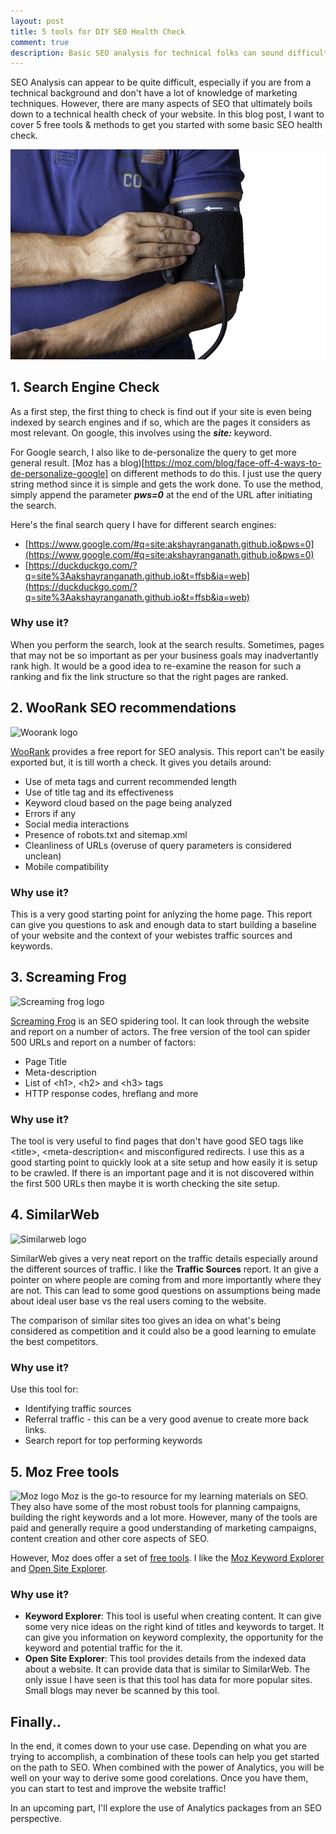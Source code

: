 ```yaml
---
layout: post
title: 5 tools for DIY SEO Health Check
comment: true
description: Basic SEO analysis for technical folks can sound difficult. There are a lot of free tools that can help. I show 5 such SEO tools/methods for DIY SEO analysis.
---
```


SEO Analysis can appear to be quite difficult, especially if you are from a technical background and don't have a lot of knowledge of marketing techniques. However, there are many aspects of SEO that ultimately boils down to a technical health check of your website. In this blog post, I want to cover 5 free tools & methods to get you started with some basic SEO health check.

![health check](/images/health-check.jpg)

## 1. Search Engine Check
As a first step, the first thing to check is find out if your site is even being indexed by search engines and if so, which are the pages it considers as most relevant. On google, this involves using the __*site:*__ keyword.

For Google search, I also like to de-personalize the query to get more general result. [Moz has a blog)[https://moz.com/blog/face-off-4-ways-to-de-personalize-google] on different methods to do this. I just use the query string method since it is simple and gets the work done. To use the method, simply append the parameter __*pws=0*__ at the end of the URL after initiating the search.

Here's the final search query I have for different search engines:

* [https://www.google.com/#q=site:akshayranganath.github.io&pws=0](https://www.google.com/#q=site:akshayranganath.github.io&pws=0)
* [https://duckduckgo.com/?q=site%3Aakshayranganath.github.io&t=ffsb&ia=web](https://duckduckgo.com/?q=site%3Aakshayranganath.github.io&t=ffsb&ia=web)

### Why use it?
When you perform the search, look at the search results. Sometimes, pages that may not be so important as per your business goals may inadvertantly rank high. It would be a good idea to re-examine the reason for such a ranking and fix the link structure so that the right pages are ranked.

## 2. WooRank SEO recommendations
![Woorank logo](https://s3.amazonaws.com/woocms.woorank.com/2016/Nov/woorank-1478176499839.png)

[WooRank](https://www.woorank.com/) provides a free report for SEO analysis. This report can't be easily exported but, it is till worth a check. It gives you details around:

* Use of meta tags and current recommended length
* Use of title tag and its effectiveness
* Keyword cloud based on the page being analyzed
* Errors if any
* Social media interactions
* Presence of robots.txt and sitemap.xml
* Cleanliness of URLs (overuse of query parameters is considered unclean)
* Mobile compatibility

### Why use it?
This is a very good starting point for anlyzing the home page. This report can give you questions to ask and enough data to start building a baseline of your website and the context of your webistes traffic sources and keywords.

## 3. Screaming Frog
![Screaming frog logo](https://media.licdn.com/media/p/2/000/1ac/3dc/17d7797.png) 

[Screaming Frog](https://www.screamingfrog.co.uk/seo-spider/) is an SEO spidering tool. It can look through the website and report on a number of actors. The free version of the tool can spider 500 URLs and report on a number of factors:

* Page Title
* Meta-description
* List of &lt;h1&gt;, &lt;h2&gt; and &lt;h3&gt; tags
* HTTP response codes, hreflang and more

### Why use it?
The tool is very useful to find pages that don't have good SEO tags like &lt;title&gt;, &lt;meta-description&lt; and misconfigured redirects. I use this as a good starting point to quickly look at a site setup and how easily it is setup to be crawled. If there is an important page and it is not discovered within the first 500 URLs then maybe it is worth checking the site setup.

## 4. SimilarWeb
![Similarweb logo](https://qph.ec.quoracdn.net/main-qimg-aa478aa0067d12b2c10c968151350ce1)

SimilarWeb gives a very neat report on the traffic details especially around the different sources of traffic. I like the **Traffic Sources** report. It an give a pointer on where people are coming from and more importantly where they are not. This can lead to some good questions on assumptions being made about ideal user base vs the real users coming to the website. 

The comparison of similar sites too gives an idea on what's being considered as competition and it could also be a good learning to emulate the best competitors.

### Why use it?
Use this tool for:

* Identifying traffic sources
* Referral traffic - this can be a very good avenue to create more back links.
* Search report for top performing keywords

## 5. Moz Free tools
![Moz logo](https://dc8hdnsmzapvm.cloudfront.net/assets/images/about/brand/moz-white-thumbnail.jpg)
Moz is the go-to resource for my learning materials on SEO. They also have some of the most robust tools for planning campaigns, building the right keywords and a lot more. However, many of the tools are paid and generally require a good understanding of marketing campaigns, content creation and other core aspects of SEO.

However, Moz does offer a set of [free tools](https://moz.com/free-seo-tools). I like the [Moz Keyword Explorer](https://moz.com/explorer) and [Open Site Explorer](https://moz.com/researchtools/ose/). 

### Why use it?

* __Keyword Explorer__: This tool is useful when creating content. It can give some very nice ideas on the right kind of titles and keywords to target. It can give you information on keyword complexity, the opportunity for the keyword and potential traffic for the it.
* __Open Site Explorer__: This tool provides details from the indexed data about a website. It can provide data that is similar to SimilarWeb. The only issue I have seen is that this tool has data for more popular sites. Small blogs may never be scanned by this tool.

## Finally..
In the end, it comes down to your use case. Depending on what you are trying to accomplish, a combination of these tools can help you get started on the path to SEO. When combined with the power of Analytics, you will be well on your way to derive some good corelations. Once you have them, you can start to test and improve the website traffic! 

In an upcoming part, I'll explore the use of Analytics packages from an SEO perspective.

